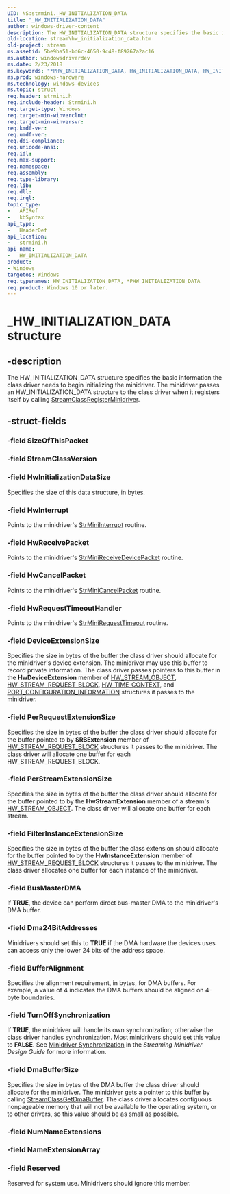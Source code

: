 ```yaml
---
UID: NS:strmini._HW_INITIALIZATION_DATA
title: "_HW_INITIALIZATION_DATA"
author: windows-driver-content
description: The HW_INITIALIZATION_DATA structure specifies the basic information the class driver needs to begin initializing the minidriver.
old-location: stream\hw_initialization_data.htm
old-project: stream
ms.assetid: 5be9ba51-bd6c-4650-9c48-f89267a2ac16
ms.author: windowsdriverdev
ms.date: 2/23/2018
ms.keywords: "*PHW_INITIALIZATION_DATA, HW_INITIALIZATION_DATA, HW_INITIALIZATION_DATA structure [Streaming Media Devices], PHW_INITIALIZATION_DATA, PHW_INITIALIZATION_DATA structure pointer [Streaming Media Devices], _HW_INITIALIZATION_DATA, _HW_INITIALIZATION_DATA structure [Streaming Media Devices], strclass-struct_7c987d6a-732c-4de9-b98a-b68873458c41.xml, stream.hw_initialization_data, strmini/HW_INITIALIZATION_DATA, strmini/PHW_INITIALIZATION_DATA"
ms.prod: windows-hardware
ms.technology: windows-devices
ms.topic: struct
req.header: strmini.h
req.include-header: Strmini.h
req.target-type: Windows
req.target-min-winverclnt: 
req.target-min-winversvr: 
req.kmdf-ver: 
req.umdf-ver: 
req.ddi-compliance: 
req.unicode-ansi: 
req.idl: 
req.max-support: 
req.namespace: 
req.assembly: 
req.type-library: 
req.lib: 
req.dll: 
req.irql: 
topic_type:
-	APIRef
-	kbSyntax
api_type:
-	HeaderDef
api_location:
-	strmini.h
api_name:
-	HW_INITIALIZATION_DATA
product:
- Windows
targetos: Windows
req.typenames: HW_INITIALIZATION_DATA, *PHW_INITIALIZATION_DATA
req.product: Windows 10 or later.
---
```


# _HW_INITIALIZATION_DATA structure


## -description


The HW_INITIALIZATION_DATA structure specifies the basic information the class driver needs to begin initializing the minidriver. The minidriver passes an HW_INITIALIZATION_DATA structure to the class driver when it registers itself by calling <a href="https://msdn.microsoft.com/library/windows/hardware/ff568263">StreamClassRegisterMinidriver</a>.


## -struct-fields




### -field SizeOfThisPacket

 


### -field StreamClassVersion

 


### -field HwInitializationDataSize

Specifies the size of this data structure, in bytes.


### -field HwInterrupt

Points to the minidriver's <a href="https://msdn.microsoft.com/library/windows/hardware/ff568459">StrMiniInterrupt</a> routine.


### -field HwReceivePacket

Points to the minidriver's <a href="https://msdn.microsoft.com/library/windows/hardware/ff568463">StrMiniReceiveDevicePacket</a> routine.


### -field HwCancelPacket

Points to the minidriver's <a href="https://msdn.microsoft.com/library/windows/hardware/ff568448">StrMiniCancelPacket</a> routine.


### -field HwRequestTimeoutHandler

Points to the minidriver's <a href="https://msdn.microsoft.com/library/windows/hardware/ff568473">StrMiniRequestTimeout</a> routine.


### -field DeviceExtensionSize

Specifies the size in bytes of the buffer the class driver should allocate for the minidriver's device extension. The minidriver may use this buffer to record private information. The class driver passes pointers to this buffer in the <b>HwDeviceExtension</b> member of <a href="https://msdn.microsoft.com/library/windows/hardware/ff559697">HW_STREAM_OBJECT</a>, <a href="https://msdn.microsoft.com/library/windows/hardware/ff559702">HW_STREAM_REQUEST_BLOCK</a>, <a href="https://msdn.microsoft.com/library/windows/hardware/ff559706">HW_TIME_CONTEXT</a>, and <a href="https://msdn.microsoft.com/library/windows/hardware/ff567785">PORT_CONFIGURATION_INFORMATION</a> structures it passes to the minidriver.


### -field PerRequestExtensionSize

Specifies the size in bytes of the buffer the class driver should allocate for the buffer pointed to by <b>SRBExtension</b> member of <a href="https://msdn.microsoft.com/library/windows/hardware/ff559702">HW_STREAM_REQUEST_BLOCK</a> structures it passes to the minidriver. The class driver will allocate one buffer for each HW_STREAM_REQUEST_BLOCK.


### -field PerStreamExtensionSize

Specifies the size in bytes of the buffer the class driver should allocate for the buffer pointed to by the <b>HwStreamExtension</b> member of a stream's <a href="https://msdn.microsoft.com/library/windows/hardware/ff559697">HW_STREAM_OBJECT</a>. The class driver will allocate one buffer for each stream.


### -field FilterInstanceExtensionSize

Specifies the size in bytes of the buffer the class extension should allocate for the buffer pointed to by the <b>HwInstanceExtension</b> member of <a href="https://msdn.microsoft.com/library/windows/hardware/ff559702">HW_STREAM_REQUEST_BLOCK</a> structures it passes to the minidriver. The class driver allocates one buffer for each instance of the minidriver.


### -field BusMasterDMA

If <b>TRUE</b>, the device can perform direct bus-master DMA to the minidriver's DMA buffer.


### -field Dma24BitAddresses

Minidrivers should set this to <b>TRUE</b> if the DMA hardware the devices uses can access only the lower 24 bits of the address space.


### -field BufferAlignment

Specifies the alignment requirement, in bytes, for DMA buffers. For example, a value of 4 indicates the DMA buffers should be aligned on 4-byte boundaries.


### -field TurnOffSynchronization

If <b>TRUE</b>, the minidriver will handle its own synchronization; otherwise the class driver handles synchronization. Most minidrivers should set this value to <b>FALSE</b>. See <a href="https://msdn.microsoft.com/2f560e7a-4717-4b3f-9513-e34fcb2b5e6c">Minidriver Synchronization</a> in the <i>Streaming Minidriver Design Guide</i> for more information.


### -field DmaBufferSize

Specifies the size in bytes of the DMA buffer the class driver should allocate for the minidriver. The minidriver gets a pointer to this buffer by calling <a href="https://msdn.microsoft.com/library/windows/hardware/ff568243">StreamClassGetDmaBuffer</a>. The class driver allocates contiguous nonpageable memory that will not be available to the operating system, or to other drivers, so this value should be as small as possible.


### -field NumNameExtensions

 


### -field NameExtensionArray

 


### -field Reserved

Reserved for system use. Minidrivers should ignore this member.

